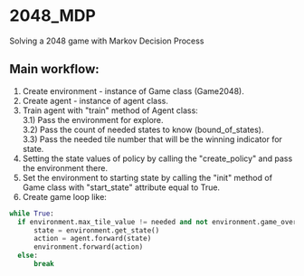 # 2048_MDP
Solving a 2048 game with Markov Decision Process

## Main workflow:

1) Create environment - instance of Game class (Game2048).<br />
2) Create agent - instance of agent class.<br />
3) Train agent with "train" method of Agent class:<br />
  3.1) Pass the environment for explore.<br />
  3.2) Pass the count of needed states to know (bound_of_states).<br />
  3.3) Pass the needed tile number that will be the winning indicator for state.<br />
4) Setting the state values of policy by calling the "create_policy" and pass the environment there.<br />
5) Set the environment to starting state by calling the "init" method of Game class with "start_state" attribute equal to True.<br />
6) Create game loop like:

```python
while True:
  if environment.max_tile_value != needed and not environment.game_over:
      state = environment.get_state()
      action = agent.forward(state)
      environment.forward(action)
  else:
      break
```
